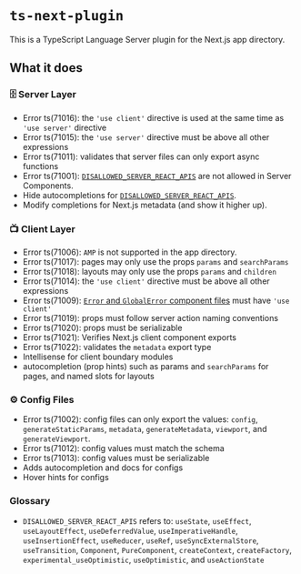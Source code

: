 # `ts-next-plugin`

This is a TypeScript Language Server plugin for the Next.js app directory.

## What it does

### 🗄️ Server Layer

- Error ts(71016): the `'use client'` directive is used at the same time as `'use server'` directive
- Error ts(71015): the `'use server'` directive must be above all other expressions
- Error ts(71011): validates that server files can only export async functions
- Error ts(71001): [`DISALLOWED_SERVER_REACT_APIS`](#glossary) are not allowed in Server Components.
- Hide autocompletions for [`DISALLOWED_SERVER_REACT_APIS`](#glossary).
- Modify completions for Next.js metadata (and show it higher up).

### 📺 Client Layer

- Error ts(71006): `AMP` is not supported in the app directory.
- Error ts(71017): pages may only use the props `params` and `searchParams`
- Error ts(71018): layouts may only use the props `params` and `children`
- Error ts(71014): the `'use client'` directive must be above all other expressions
- Error ts(71009): [`Error` and `GlobalError` component files](https://nextjs.org/docs/app/api-reference/file-conventions/error) must have `'use client'`
- Error ts(71019): props must follow server action naming conventions
- Error ts(71020): props must be serializable
- Error ts(71021): Verifies Next.js client component exports
- Error ts(71022): validates the `metadata` export type
- Intellisense for client boundary modules
- autocompletion (prop hints) such as params and `searchParams` for pages, and named slots for layouts

### ⚙️ Config Files

- Error ts(71002): config files can only export the values: `config`, `generateStaticParams`, `metadata`, `generateMetadata`, `viewport`, and `generateViewport`.
- Error ts(71012): config values must match the schema
- Error ts(71013): config values must be serializable
- Adds autocompletion and docs for configs
- Hover hints for configs

### Glossary

- `DISALLOWED_SERVER_REACT_APIS` refers to: `useState`, `useEffect`, `useLayoutEffect`, `useDeferredValue`, `useImperativeHandle`, `useInsertionEffect`, `useReducer`, `useRef`, `useSyncExternalStore`, `useTransition`, `Component`, `PureComponent`, `createContext`, `createFactory`, `experimental_useOptimistic`, `useOptimistic`, and `useActionState`
